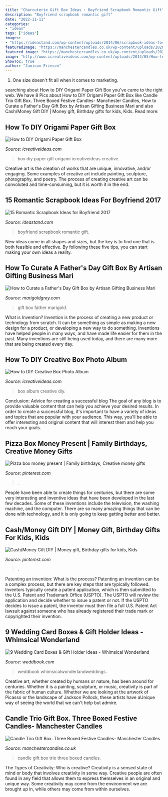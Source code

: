 ```yaml
---
title: "Charcuterie Gift Box Ideas : Boyfriend Scrapbook Romantic Gift"
description: "Boyfriend scrapbook romantic gift"
date: "2022-11-11"
categories:
- "ideas"
tags: ["ideas"]
images:
- "https://ideastand.com/wp-content/uploads/2014/06/scrapbook-ideas-for-boyfriend/8-romantic-scrapbook-ideas.jpg"
featuredImage: "https://manchestercandles.co.uk/wp-content/uploads/2020/10/DSC04684-scaled.jpg"
featured_image: "https://manchestercandles.co.uk/wp-content/uploads/2020/10/DSC04684-scaled.jpg"
image: "http://www.icreativeideas.com/wp-content/uploads/2014/05/How-to-DIY-Origami-Paper-Gift-Box-9.jpg"
ShowToc: true
author: "Jamison Friesen"
---
```



1. One size doesn't fit all when it comes to marketing.

	

		
searching about How to DIY Origami Paper Gift Box you've came to the right web. We have 8 Pics about How to DIY Origami Paper Gift Box like Candle Trio Gift Box. Three Boxed Festive Candles- Manchester Candles, How to Curate a Father&#039;s Day Gift Box by Artisan Gifting Business Mari and also Cash/Money Gift DIY | Money gift, Birthday gifts for kids, Kids. Read more:
		
    
## How To DIY Origami Paper Gift Box

<img loading=lazy src="http://www.icreativeideas.com/wp-content/uploads/2014/05/How-to-DIY-Origami-Paper-Gift-Box-9.jpg" onerror="this.onerror=null;this.src='https://tse3.mm.bing.net/th?id=OIP.U6HIWEoY0NEbNgxOWjKaEQHaGN&amp;pid=15.1';" alt="How to DIY Origami Paper Gift Box">

_Source: icreativeideas.com_

>box diy paper gift origami icreativeideas creative. 

	

Creative art is the creation of works that are unique, innovative, and/or engaging. Some examples of creative art include painting, sculpture, photography, and poetry. The process of creating creative art can be convoluted and time-consuming, but it is worth it in the end.

    
## 15 Romantic Scrapbook Ideas For Boyfriend 2017

<img loading=lazy src="https://ideastand.com/wp-content/uploads/2014/06/scrapbook-ideas-for-boyfriend/8-romantic-scrapbook-ideas.jpg" onerror="this.onerror=null;this.src='https://tse3.mm.bing.net/th?id=OIP.sz5gww3kaa5K4gcRXpQKmAHaJ6&amp;pid=15.1';" alt="15 Romantic Scrapbook Ideas for Boyfriend 2017">

_Source: ideastand.com_

>boyfriend scrapbook romantic gift. 

	

New ideas come in all shapes and sizes, but the key is to find one that is both feasible and effective. By following these five tips, you can start making your own ideas a reality.

    
## How To Curate A Father&#039;s Day Gift Box By Artisan Gifting Business Mari

<img loading=lazy src="https://cdn.shopify.com/s/files/1/0024/3728/3897/articles/Marigold-grey-marigold-grey-fathers-day-giftaway-gift-box-2-e1528497968148_1024x1024.jpg?v=1563412113" onerror="this.onerror=null;this.src='https://tse1.mm.bing.net/th?id=OIP.SL7t5iVlgdziGtQ6nunnRgHaLF&amp;pid=15.1';" alt="How to Curate a Father&#039;s Day Gift Box by Artisan Gifting Business Mari">

_Source: marigoldgrey.com_

>gift box father marigold. 

	

What is Invention?
Invention is the process of creating a new product or technology from scratch. It can be something as simple as making a new design for a product, or developing a new way to do something. Inventions have helped people in many ways, and have made life easier for them in the past. Many inventions are still being used today, and there are many more that are being created every day.

    
## How To DIY Creative Box Photo Album

<img loading=lazy src="https://www.icreativeideas.com/wp-content/uploads/2014/06/How-to-DIY-Creative-Box-Photo-Album-thumb.jpg" onerror="this.onerror=null;this.src='https://tse2.mm.bing.net/th?id=OIP.aO-z7h_W_ujtjHIkjYlbVgHaHa&amp;pid=15.1';" alt="How to DIY Creative Box Photo Album">

_Source: icreativeideas.com_

>box album creative diy. 

	

Conclusion: Advice for creating a successful blog
The goal of any blog is to provide valuable content that can help you achieve your desired results. In order to create a successful blog, it's important to have a variety of ideas and topics that are popular with your audience. This way, you'll be able to offer interesting and original content that will interest them and help you reach your goals.

    
## Pizza Box Money Present | Family Birthdays, Creative Money Gifts

<img loading=lazy src="https://i.pinimg.com/736x/37/88/16/378816315df64f06463d5aa0b70979d4.jpg" onerror="this.onerror=null;this.src='https://tse2.mm.bing.net/th?id=OIP.v2VZ2Ubj7ZICNV9OHdBCDQHaNL&amp;pid=15.1';" alt="Pizza box money present | Family birthdays, Creative money gifts">

_Source: pinterest.com_

>. 

	

People have been able to create things for centuries, but there are some very interesting and inventive ideas that have been developed in the last few decades. Some of these inventions include the television, the washing machine, and the computer. There are so many amazing things that can be done with technology, and it is only going to keep getting better and better.

    
## Cash/Money Gift DIY | Money Gift, Birthday Gifts For Kids, Kids

<img loading=lazy src="https://i.pinimg.com/736x/35/1e/c2/351ec24c01e3232a0fccf49e51619c7e.jpg" onerror="this.onerror=null;this.src='https://tse4.mm.bing.net/th?id=OIP.GbAcNrCokFnQY_2X9dXD1AHaJ3&amp;pid=15.1';" alt="Cash/Money Gift DIY | Money gift, Birthday gifts for kids, Kids">

_Source: pinterest.com_

>. 

	

Patenting an invention: What is the process?
Patenting an invention can be a complex process, but there are key steps that are typically followed. Inventors typically create a patent application, which is then submitted to the U.S. Patent and Trademark Office (USPTO). The USPTO will review the application and decide whether to issue a patent or not. If the USPTO decides to issue a patent, the inventor must then file a full U.S. Patent Act lawsuit against someone who has already registered their trade mark or copyrighted their invention.

    
## 9 Wedding Card Boxes &amp; Gift Holder Ideas - Whimsical Wonderland

<img loading=lazy src="http://s3.weddbook.com/t1/2/4/5/2452836/9-wedding-card-boxes-gift-holder-ideas-whimsical-wonderland.jpg" onerror="this.onerror=null;this.src='https://tse2.mm.bing.net/th?id=OIP.enLdoo2jj5QbzHGMgE7d5QHaLH&amp;pid=15.1';" alt="9 Wedding Card Boxes &amp; Gift Holder Ideas - Whimsical Wonderland">

_Source: weddbook.com_

>weddbook whimsicalwonderlandweddings. 

	

Creative art, whether created by humans or nature, has been around for centuries. Whether it is a painting, sculpture, or music, creativity is part of the fabric of human culture. Whether we are looking at the artwork of Picasso or the landscape of Jackson Pollock, these artists have aUnique way of seeing the world that we can't help but admire.

    
## Candle Trio Gift Box. Three Boxed Festive Candles- Manchester Candles

<img loading=lazy src="https://manchestercandles.co.uk/wp-content/uploads/2020/10/DSC04684-scaled.jpg" onerror="this.onerror=null;this.src='https://tse3.mm.bing.net/th?id=OIP.zinCf5mI4oObyymGpkD4ngHaHa&amp;pid=15.1';" alt="Candle Trio Gift Box. Three Boxed Festive Candles- Manchester Candles">

_Source: manchestercandles.co.uk_

>candle gift box trio three boxed candles. 

	

The Types of Creativity: Who is creative?
Creativity is a sensed state of mind or body that involves creativity in some way. Creative people are often found in any field that allows them to express themselves in an original and unique way. Some creativity may come from the environment we are brought up in, while others may come from within ourselves.

